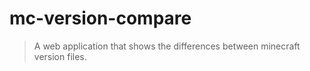 # mc-version-compare

> A web application that shows the differences between minecraft version files.